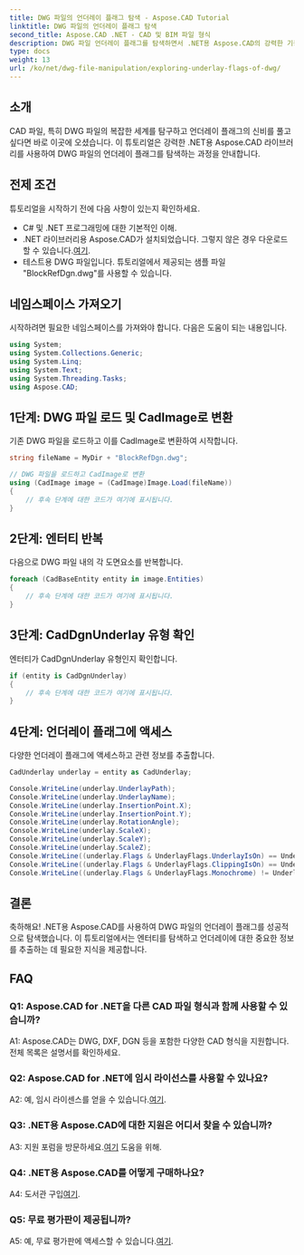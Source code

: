 ```yaml
---
title: DWG 파일의 언더레이 플래그 탐색 - Aspose.CAD Tutorial
linktitle: DWG 파일의 언더레이 플래그 탐색
second_title: Aspose.CAD .NET - CAD 및 BIM 파일 형식
description: DWG 파일 언더레이 플래그를 탐색하면서 .NET용 Aspose.CAD의 강력한 기능을 활용해 보세요. 단계별 가이드를 따르세요.
type: docs
weight: 13
url: /ko/net/dwg-file-manipulation/exploring-underlay-flags-of-dwg/
---
```

## 소개

CAD 파일, 특히 DWG 파일의 복잡한 세계를 탐구하고 언더레이 플래그의 신비를 풀고 싶다면 바로 이곳에 오셨습니다. 이 튜토리얼은 강력한 .NET용 Aspose.CAD 라이브러리를 사용하여 DWG 파일의 언더레이 플래그를 탐색하는 과정을 안내합니다.

## 전제 조건

튜토리얼을 시작하기 전에 다음 사항이 있는지 확인하세요.

- C# 및 .NET 프로그래밍에 대한 기본적인 이해.
-  .NET 라이브러리용 Aspose.CAD가 설치되었습니다. 그렇지 않은 경우 다운로드할 수 있습니다.[여기](https://releases.aspose.com/cad/net/).
- 테스트용 DWG 파일입니다. 튜토리얼에서 제공되는 샘플 파일 "BlockRefDgn.dwg"를 사용할 수 있습니다.

## 네임스페이스 가져오기

시작하려면 필요한 네임스페이스를 가져와야 합니다. 다음은 도움이 되는 내용입니다.

```csharp
using System;
using System.Collections.Generic;
using System.Linq;
using System.Text;
using System.Threading.Tasks;
using Aspose.CAD;

```

## 1단계: DWG 파일 로드 및 CadImage로 변환

기존 DWG 파일을 로드하고 이를 CadImage로 변환하여 시작합니다.

```csharp
string fileName = MyDir + "BlockRefDgn.dwg";

// DWG 파일을 로드하고 CadImage로 변환
using (CadImage image = (CadImage)Image.Load(fileName))
{
    // 후속 단계에 대한 코드가 여기에 표시됩니다.
}
```

## 2단계: 엔터티 반복

다음으로 DWG 파일 내의 각 도면요소를 반복합니다.

```csharp
foreach (CadBaseEntity entity in image.Entities)
{
    // 후속 단계에 대한 코드가 여기에 표시됩니다.
}
```

## 3단계: CadDgnUnderlay 유형 확인

엔터티가 CadDgnUnderlay 유형인지 확인합니다.

```csharp
if (entity is CadDgnUnderlay)
{
    // 후속 단계에 대한 코드가 여기에 표시됩니다.
}
```

## 4단계: 언더레이 플래그에 액세스

다양한 언더레이 플래그에 액세스하고 관련 정보를 추출합니다.

```csharp
CadUnderlay underlay = entity as CadUnderlay;

Console.WriteLine(underlay.UnderlayPath);
Console.WriteLine(underlay.UnderlayName);
Console.WriteLine(underlay.InsertionPoint.X);
Console.WriteLine(underlay.InsertionPoint.Y);
Console.WriteLine(underlay.RotationAngle);
Console.WriteLine(underlay.ScaleX);
Console.WriteLine(underlay.ScaleY);
Console.WriteLine(underlay.ScaleZ);
Console.WriteLine((underlay.Flags & UnderlayFlags.UnderlayIsOn) == UnderlayFlags.UnderlayIsOn);
Console.WriteLine((underlay.Flags & UnderlayFlags.ClippingIsOn) == UnderlayFlags.ClippingIsOn);
Console.WriteLine((underlay.Flags & UnderlayFlags.Monochrome) != UnderlayFlags.Monochrome);
```

## 결론

축하해요! .NET용 Aspose.CAD를 사용하여 DWG 파일의 언더레이 플래그를 성공적으로 탐색했습니다. 이 튜토리얼에서는 엔터티를 탐색하고 언더레이에 대한 중요한 정보를 추출하는 데 필요한 지식을 제공합니다.

## FAQ

### Q1: Aspose.CAD for .NET을 다른 CAD 파일 형식과 함께 사용할 수 있습니까?

A1: Aspose.CAD는 DWG, DXF, DGN 등을 포함한 다양한 CAD 형식을 지원합니다. 전체 목록은 설명서를 확인하세요.

### Q2: Aspose.CAD for .NET에 임시 라이선스를 사용할 수 있나요?

 A2: 예, 임시 라이센스를 얻을 수 있습니다.[여기](https://purchase.aspose.com/temporary-license/).

### Q3: .NET용 Aspose.CAD에 대한 지원은 어디서 찾을 수 있습니까?

 A3: 지원 포럼을 방문하세요.[여기](https://forum.aspose.com/c/cad/19) 도움을 위해.

### Q4: .NET용 Aspose.CAD를 어떻게 구매하나요?

A4: 도서관 구입[여기](https://purchase.aspose.com/buy).

### Q5: 무료 평가판이 제공됩니까?

 A5: 예, 무료 평가판에 액세스할 수 있습니다.[여기](https://releases.aspose.com/).
